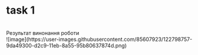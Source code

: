 # task 1
<br>
Результат винонання роботи
<br>
![image](https://user-images.githubusercontent.com/85607923/122798757-9da49300-d2c9-11eb-8a55-95b80637874d.png)
<br>
